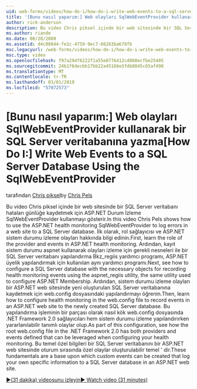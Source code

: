 ```yaml
---
uid: web-forms/videos/how-do-i/how-do-i-write-web-events-to-a-sql-server-database-using-the-sqlwebeventprovider
title: '[Bunu nasıl yaparım:] Web olayları SqlWebEventProvider kullanarak bir SQL Server veritabanına yazma | Microsoft Docs'
author: rick-anderson
description: Bu video Chris piksel içinde bir web sitesinde bir SQL Server veritabanı hataları günlüğe kaydetmek için ASP.NET Durum İzleme SqlWebEventProvider kullanmayı gösterir. İlk olarak, Temizle...
ms.author: riande
ms.date: 08/28/2008
ms.assetid: d4c08844-fe1c-4759-9ec7-66263ba678fb
msc.legacyurl: /web-forms/videos/how-do-i/how-do-i-write-web-events-to-a-sql-server-database-using-the-sqlwebeventprovider
msc.type: video
ms.openlocfilehash: f97a294f6222f1a55e0776412cd060ecfbe25405
ms.sourcegitcommit: 24b1f6decbb17bb22a45166e5fdb0845c65af498
ms.translationtype: MT
ms.contentlocale: tr-TR
ms.lasthandoff: 03/01/2019
ms.locfileid: "57072573"
---
```

<a name="how-do-i-write-web-events-to-a-sql-server-database-using-the-sqlwebeventprovider"></a><span data-ttu-id="ae3ca-104">[Bunu nasıl yaparım:] Web olayları SqlWebEventProvider kullanarak bir SQL Server veritabanına yazma</span><span class="sxs-lookup"><span data-stu-id="ae3ca-104">[How Do I:] Write Web Events to a SQL Server Database Using the SqlWebEventProvider</span></span>
====================
<span data-ttu-id="ae3ca-105">tarafından [Chris piksel](https://twitter.com/chrispels)</span><span class="sxs-lookup"><span data-stu-id="ae3ca-105">by [Chris Pels](https://twitter.com/chrispels)</span></span>

<span data-ttu-id="ae3ca-106">Bu video Chris piksel içinde bir web sitesinde bir SQL Server veritabanı hataları günlüğe kaydetmek için ASP.NET Durum İzleme SqlWebEventProvider kullanmayı gösterir.</span><span class="sxs-lookup"><span data-stu-id="ae3ca-106">In this video Chris Pels shows how to use the ASP.NET health monitoring SqlWebEventProvider to log errors in a web site to a SQL Server database.</span></span> <span data-ttu-id="ae3ca-107">İlk olarak, rol sağlayıcısı ve ASP.NET sistem durumu izleme olayları hakkında bilgi edinin.</span><span class="sxs-lookup"><span data-stu-id="ae3ca-107">First, learn the role of the provider and events in ASP.NET health monitoring.</span></span> <span data-ttu-id="ae3ca-108">Ardından, kayıt sistem durumu aspnet kullanarak olayları izleme için gerekli nesneleri ile bir SQL Server veritabanı yapılandırma Bkz\_regiis yardımcı programı, ASP.NET üyelik yapılandırmak için kullanılan aynı yardımcı programı.</span><span class="sxs-lookup"><span data-stu-id="ae3ca-108">Next, see how to configure a SQL Server database with the necessary objects for recording health monitoring events using the aspnet\_regiis utility, the same utility used to configure ASP.NET Membership.</span></span> <span data-ttu-id="ae3ca-109">Ardından, sistem durumu izleme olayları bir ASP.NET web sitesinde yeni oluşturulan SQL Server veritabanına kaydetmek için web.config dosyasındaki yapılandırmayı öğrenin.</span><span class="sxs-lookup"><span data-stu-id="ae3ca-109">Then, learn how to configure health monitoring in the web.config file to record events in an ASP.NET web site to the newly created SQL Server database.</span></span> <span data-ttu-id="ae3ca-110">Bu yapılandırma işleminin bir parçası olarak nasıl kök web.config dosyasında .NET Framework 2.0 sağlayıcıları hem sistem durumu izleme yapılandırırken yararlanılabilir tanımlı olaylar olup.</span><span class="sxs-lookup"><span data-stu-id="ae3ca-110">As part of this configuration, see how the root web.config file in the .NET Framework 2.0 has both providers and events defined that can be leveraged when configuring your health monitoring.</span></span> <span data-ttu-id="ae3ca-111">Bu temel özel bilgileri bir SQL Server veritabanını bir ASP.NET web sitesinde oturum sırasında özel olaylar oluşturulabilir temel ' dir.</span><span class="sxs-lookup"><span data-stu-id="ae3ca-111">These fundamentals are a base upon which custom events can be created that log your own specific information to a SQL Server database in an ASP.NET web site.</span></span>

[<span data-ttu-id="ae3ca-112">&#9654;(31 dakika) videosunu izleyin</span><span class="sxs-lookup"><span data-stu-id="ae3ca-112">&#9654; Watch video (31 minutes)</span></span>](https://channel9.msdn.com/Blogs/ASP-NET-Site-Videos/how-do-i-write-web-events-to-a-sql-server-database-using-the-sqlwebeventprovider)
